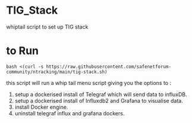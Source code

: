 # TIG_Stack
whiptail script to set up TIG stack 

# to Run

```bash <(curl -s https://raw.githubusercontent.com/safenetforum-community/ntracking/main/tig-stack.sh)```

this script will run a whip tail menu script giving you the options to :

1. setup a dockerised  install of Telegraf which will send data to influxDB.
2. setup a dockerised install of Influxdb2 and Grafana to visualise data.
3. install Docker engine.
4. uninstall telegraf influx and grafana dockers.

